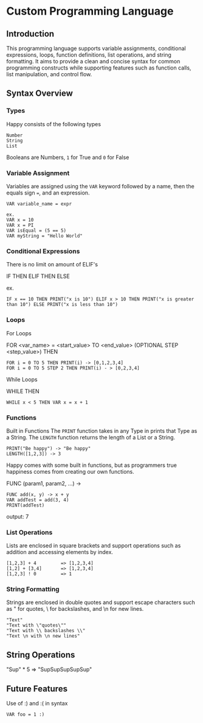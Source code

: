# Custom Programming Language

## Introduction
This programming language supports variable assignments, conditional expressions, loops, function definitions, list operations, and string formatting. It aims to provide a clean and concise syntax for common programming constructs while supporting features such as function calls, list manipulation, and control flow.

## Syntax Overview

### Types
Happy consists of the following types
~~~
Number
String
List
~~~
Booleans are Numbers, `1` for True and `0` for False

### Variable Assignment
Variables are assigned using the `VAR` keyword followed by a name, then the equals sign `=`, and an expression.

~~~
VAR variable_name = expr

ex.
VAR x = 10
VAR x = PI
VAR isEqual = (5 == 5)
VAR myString = "Hello World"
~~~


### Conditional Expressions
There is no limit on amount of ELIF's

IF <condition> THEN <expression> 
    ELIF <condition> THEN <expression> 
    ELSE <expression>

ex.
~~~
IF x == 10 THEN PRINT("x is 10") ELIF x > 10 THEN PRINT("x is greater than 10") ELSE PRINT("x is less than 10")
~~~

### Loops

For Loops

FOR <var_name> = <start_value> TO <end_value> (OPTIONAL STEP <step_value>) THEN <expr>

~~~
FOR i = 0 TO 5 THEN PRINT(i) -> [0,1,2,3,4]
FOR i = 0 TO 5 STEP 2 THEN PRINT(i) - > [0,2,3,4]
~~~

While Loops

WHILE <condition> THEN <expression>

~~~
WHILE x < 5 THEN VAR x = x + 1
~~~

### Functions
Built in Functions
The `PRINT` function takes in any Type in prints that Type as a String.
The `LENGTH` function returns the length of a List or a String.

~~~
PRINT("Be happy") -> "Be happy"
LENGTH([1,2,3]) -> 3
~~~

Happy comes with some built in functions, but as programmers true happiness comes from creating our own functions.

FUNC <name> (param1, param2, ...) -> <expression>

~~~
FUNC add(x, y) -> x + y
VAR addTest = add(3, 4)
PRINT(addTest)
~~~
output: 7

### List Operations
Lists are enclosed in square brackets and support operations such as addition and accessing elements by index.
~~~
[1,2,3] + 4         => [1,2,3,4]
[1,2] + [3,4]       => [1,2,3,4]
[1,2,3] ! 0         => 1
~~~

### String Formatting
Strings are enclosed in double quotes and support escape characters such as \" for quotes, \\ for backslashes, and \n for new lines.
~~~
"Text"
"Text with \"quotes\""
"Text with \\ backslashes \\"
"Text \n with \n new lines"
~~~

## String Operations
"Sup" * 5 => "SupSupSupSupSup"


## Future Features
Use of :) and :( in syntax
~~~
VAR foo = 1 :)
~~~
